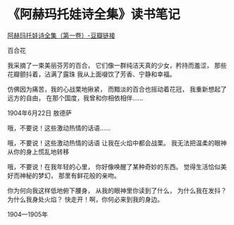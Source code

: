 # 《阿赫玛托娃诗全集》读书笔记
[阿赫玛托娃诗全集（第一卷）-豆瓣链接](https://book.douban.com/subject/26946223/)

百合花

我采摘了一束美丽芬芳的百合， 它们像一群纯洁天真的少女，矜持而羞涩， 那些花瓣颤抖着，沾满了露珠 我从上面啜饮了芳香、宁静和幸福。

仿佛因为痛苦，我的心战栗地揪紧， 而黯淡的百合也摇动着花冠， 我重新想起了远方的自由， 在那个国度，我曾和你相依相伴……

1904年6月22日 敖德萨

哦，不要说！这些激动热情的话语……

哦，不要说！这些激动热情的话语 让我在火焰中都会战栗。 我无法把温柔的眼神 从你的身上慌乱地转移

哦，不要说！在我年轻的心里， 你好像唤醒了某种奇妙的东西。 觉得生活恰似美好而神秘的梦幻， 那里有鲜花般的亲吻。

你为何向我这样低地俯下腰身， 从我的眼神里你读到了什么， 为什么我在发抖？为什么我身处火焰？ 快走开！啊，你何必来到我的身边。

1904—1905年